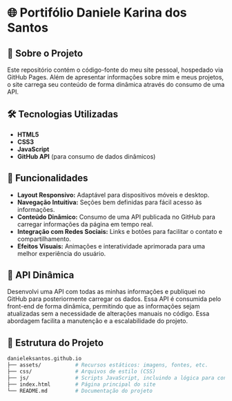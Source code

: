 # 🌐 Portifólio Daniele Karina dos Santos

## 📌 Sobre o Projeto

Este repositório contém o código-fonte do meu site pessoal, hospedado via GitHub Pages. 
Além de apresentar informações sobre mim e meus projetos, o site carrega seu conteúdo de forma dinâmica através do consumo de uma API.

## 🛠️ Tecnologias Utilizadas

- **HTML5**
- **CSS3**
- **JavaScript**
- **GitHub API** (para consumo de dados dinâmicos)

## 🎯 Funcionalidades

- **Layout Responsivo:** Adaptável para dispositivos móveis e desktop.
- **Navegação Intuitiva:** Seções bem definidas para fácil acesso às informações.
- **Conteúdo Dinâmico:** Consumo de uma API publicada no GitHub para carregar informações da página em tempo real.
- **Integração com Redes Sociais:** Links e botões para facilitar o contato e compartilhamento.
- **Efeitos Visuais:** Animações e interatividade aprimorada para uma melhor experiência do usuário.

## 🔄 API Dinâmica

Desenvolvi uma API com todas as minhas informações e publiquei no GitHub para posteriormente carregar os dados. 
Essa API é consumida pelo front-end de forma dinâmica, permitindo que as informações sejam atualizadas sem a necessidade de alterações manuais no código. Essa abordagem facilita a manutenção e a escalabilidade do projeto.

## 📁 Estrutura do Projeto

```bash
danieleksantos.github.io
├── assets/           # Recursos estáticos: imagens, fontes, etc.
├── css/              # Arquivos de estilo (CSS)
├── js/               # Scripts JavaScript, incluindo a lógica para consumir a API
├── index.html        # Página principal do site
└── README.md         # Documentação do projeto
